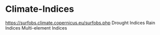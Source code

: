 # Climate-Indices

https://surfobs.climate.copernicus.eu/surfobs.php
Drought Indices
Rain Indices
Multi-element Indices
